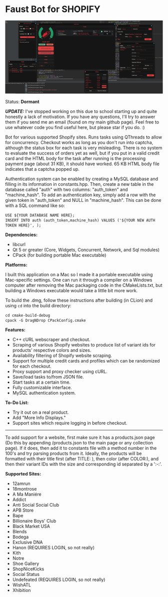 # Faust Bot for SHOPIFY

<img src="/screenshot1.png" alt="Screenshot of interface"/>

Status: **Dormant**

***UPDATE:*** I've stopped working on this due to school starting up and quite honestly a lack of motivation. If you have any questions, I'll try to answer them if you send me an email (found on my main github page). Feel free to use whatever code you find useful here, but please star if you do. :)

Bot for various supported Shopify sites. Runs tasks using QThreads to allow for concurrency. Checkout works as long as you don't run into captcha, although the status box for each task is very misleading. There is no system to evaluate the success of orders yet as well, but if you put in a valid credit card and the HTML body for the task after running is the processing payment page (about 31 KB), it should have worked. 65 KB HTML body file indicates that a captcha popped up.

Authentication system can be enabled by creating a MySQL database and filling in its information in constants.hpp. Then, create a new table in the database called "auth" with two columns: "auth_token" and "machine_hash". To add an authentication key, simply add a row with the given token in "auth_token" and NULL in "machine_hash". This can be done with a SQL command like so:

```
USE ${YOUR DATABASE NAME HERE};
INSERT INTO auth (auth_token,machine_hash) VALUES ('${YOUR NEW AUTH TOKEN HERE}', );
```

**Dependencies:**
- libcurl
- Qt 5 or greater (Core, Widgets, Concurrent, Network, and Sql modules)
- CPack (for building portable Mac executable)

**Platforms:**

I built this application on a Mac so I made it a portable executable using Mac-specific settings. One can run it through a compiler on a Windows computer after removing the Mac packaging code in the CMakeLists.txt, but building a Windows executable would take a little bit more work.

To build the .dmg, follow these instructions after building (in CLion) and using `cd` into the build directory:

```
cd cmake-build-debug
cpack -G DragNDrop CPackConfig.cmake
```

**Features:**
- C++ cURL webscraper and checkout.
- Scraping of various Shopify websites to produce list of variant ids for products' respective colors and sizes.
- Availability filtering of Shopify website scraping.
- Support for multiple credit cards and profiles which can be randomized for each checkout.
- Proxy support and proxy checker using cURL.
- Save/load tasks to/from JSON file.
- Start tasks at a certain time.
- Fully customizable interface.
- MySQL authentication system.

**To-Do List:**
- Try it out on a real product.
- Add "More Info Displays."
- Support sites which require logging in before checkout.

---

To add support for a website, first make sure it has a products.json page (Do this by appending /products.json to the main page or any collection page). If it does, then add it to constants file with a method number in the 100's and try parsing products from it. Ideally, the products will be formatted with their title first (after TITLE: ), then color (after COLOR:), and then their variant IDs with the size and corresponding id separated by a ':-:'.

**Supported Sites:**
- 12amrun
- 18montrose
- A Ma Maniére
- Addict
- Anti Social Social Club
- APB Store
- Bape
- Billionaire Boys' Club
- Black Market USA
- Blends
- Bodega
- Exclusive DNA
- Hanon (REQUIRES LOGIN, so not really)
- Kith
- Notre
- Shoe Gallery
- ShopNiceKicks
- Social Status
- Undefeated (REQUIRES LOGIN, so not really)
- WishATL
- Xhibition
